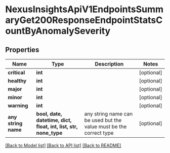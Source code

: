 # NexusInsightsApiV1EndpointsSummaryGet200ResponseEndpointStatsCountByAnomalySeverity


## Properties
Name | Type | Description | Notes
------------ | ------------- | ------------- | -------------
**critical** | **int** |  | [optional] 
**healthy** | **int** |  | [optional] 
**major** | **int** |  | [optional] 
**minor** | **int** |  | [optional] 
**warning** | **int** |  | [optional] 
**any string name** | **bool, date, datetime, dict, float, int, list, str, none_type** | any string name can be used but the value must be the correct type | [optional]

[[Back to Model list]](../README.md#documentation-for-models) [[Back to API list]](../README.md#documentation-for-api-endpoints) [[Back to README]](../README.md)


